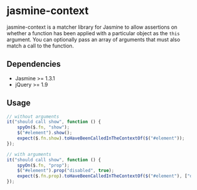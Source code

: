 # jasmine-context

jasmine-context is a matcher library for Jasmine to allow assertions on whether a function has been applied
with a particular object as the `this` argument. You can optionally pass an array of arguments that must also match
a call to the function.

## Dependencies

* Jasmine >= 1.3.1
* jQuery >= 1.9

## Usage

```javascript
// without arguments
it("should call show", function () {
	spyOn($.fn, "show");
	$("#element").show();
	expect($.fn.show).toHaveBeenCalledInTheContextOf($("#element"));
});

// with arguments
it("should call show", function () {
	spyOn($.fn, "prop");
	$("#element").prop("disabled", true);
	expect($.fn.prop).toHaveBeenCalledInTheContextOf($("#element"), ["disabled", true]);
});
```
